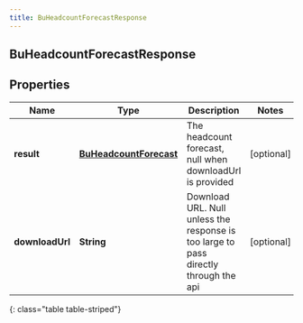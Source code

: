 ```yaml
---
title: BuHeadcountForecastResponse
---
```

## BuHeadcountForecastResponse


## Properties

| Name | Type | Description | Notes |
| ------------ | ------------- | ------------- | ------------- |
| **result** | <!----><!---->[**BuHeadcountForecast**](BuHeadcountForecast.html)<!----> | The headcount forecast, null when downloadUrl is provided |  [optional] |
| **downloadUrl** | <!----><!---->**String**<!----> | Download URL.  Null unless the response is too large to pass directly through the api |  [optional] |
{: class="table table-striped"}



